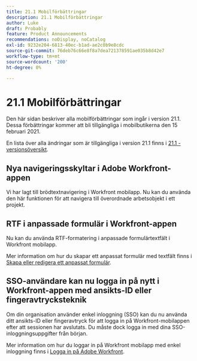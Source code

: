 ```yaml
---
title: 21.1 Mobilförbättringar
description: 21.1 Mobilförbättringar
author: Luke
draft: Probably
feature: Product Announcements
recommendations: noDisplay, noCatalog
exl-id: 9232e204-6813-40ec-b1ad-ae2c0b9e8cdc
source-git-commit: 76deb76c66e8f8a7dea721378591ae035b8d42e7
workflow-type: tm+mt
source-wordcount: '200'
ht-degree: 0%

---
```


# 21.1 Mobilförbättringar

Den här sidan beskriver alla mobilförbättringar som ingår i version 21.1. Dessa förbättringar kommer att bli tillgängliga i mobilbutikerna den 15 februari 2021.

En lista över alla ändringar som är tillgängliga i version 21.1 finns i [21.1 - versionsöversikt](../../../product-announcements/product-releases/21.1-release-activity/21-1-release-overview.md).

## Nya navigeringsskyltar i Adobe Workfront-appen

Vi har lagt till brödtextnavigering i Workfront mobilapp. Nu kan du använda den här funktionen för att navigera till överordnade arbetsobjekt i ett projekt.

## RTF i anpassade formulär i Workfront-appen

Nu kan du använda RTF-formatering i anpassade formulärtextfält i Workfront mobilapp.

Mer information om hur du skapar ett anpassat formulär med textfält finns i [Skapa eller redigera ett anpassat formulär](../../../administration-and-setup/customize-workfront/create-manage-custom-forms/create-or-edit-a-custom-form.md).

## SSO-användare kan nu logga in på nytt i Workfront-appen med ansikts-ID eller fingeravtrycksteknik

Om din organisation använder enkel inloggning (SSO) kan du nu använda ditt ansikts-ID eller fingeravtryck för att logga in på Workfront-mobilappen efter att sessionen har avslutats. Du måste dock logga in med dina SSO-inloggningsuppgifter från början.

Mer information om hur du loggar in på Workfront mobilapp med enkel inloggning finns i [Logga in på Adobe Workfront](../../../workfront-basics/manage-your-account-and-profile/managing-your-workfront-account/log-in-to-workfront.md).
